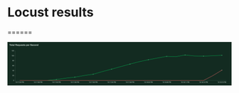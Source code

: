 # Locust results
======

![node sha rps](https://github.com/SaeeSaadat/Web1/blob/master/Locust/pics/node-sha-RPS.png)
